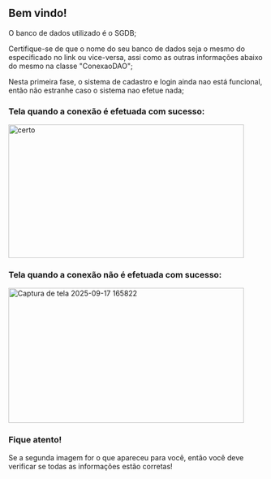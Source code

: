 ## Bem vindo!

O banco de dados utilizado é o SGDB;

Certifique-se de que o nome do seu banco de dados seja o mesmo do especificado no link ou vice-versa,
assi como as outras informações abaixo do mesmo na classe "ConexaoDAO";

Nesta primeira fase, o sistema de cadastro e login ainda nao está funcional, então não estranhe caso o sistema nao efetue nada;

### Tela quando a conexão é efetuada com sucesso:

<img width="464" height="263" alt="certo" src="https://github.com/user-attachments/assets/bd0db0f0-f47a-40cf-af14-3848444b647d" />

### Tela quando a conexão não é efetuada com sucesso:

<img width="464" height="266" alt="Captura de tela 2025-09-17 165822" src="https://github.com/user-attachments/assets/6ed3e7b7-d085-4faf-be0b-62009353e487" />

### Fique atento!
Se a segunda imagem for o que apareceu para você, então você deve verificar se todas as informações estão corretas!
